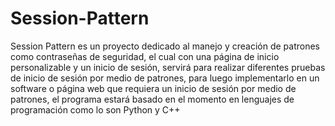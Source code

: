 # Session-Pattern
Session Pattern es un proyecto dedicado al manejo y creación de patrones como contraseñas de seguridad, el cual con una página de inicio personalizable y un inicio de sesión, servirá para realizar diferentes pruebas de inicio de sesión por medio de patrones, para luego implementarlo en un software o página web que requiera un inicio de sesión por medio de patrones, el programa estará basado en el momento en lenguajes de programación como lo son Python y C++
